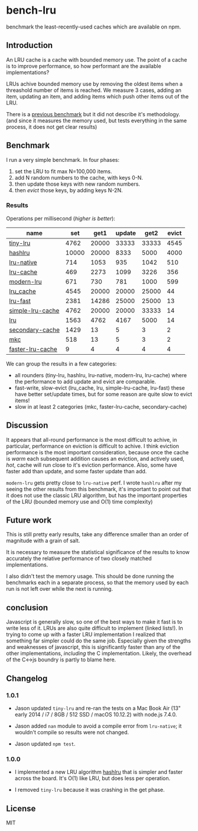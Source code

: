# bench-lru

benchmark the least-recently-used caches which are available on npm.

## Introduction

An LRU cache is a cache with bounded memory use.
The point of a cache is to improve performance,
so how performant are the available implementations?

LRUs achive bounded memory use by removing the oldest items when a threashold number of items
is reached. We measure 3 cases, adding an item, updating an item, and adding items
which push other items out of the LRU.

There is a [previous benchmark](https://www.npmjs.com/package/bench-cache)
but it did not describe it's methodology. (and since it measures the memory used,
but tests everything in the same process, it does not get clear results)

## Benchmark

I run a very simple benchmark. In four phases:

1. set the LRU to fit max N=100,000 items.
2. add N random numbers to the cache, with keys 0-N.
3. then update those keys with new random numbers.
4. then _evict_ those keys, by adding keys N-2N.

### Results

Operations per millisecond (*higher is better*):

| name              |   set   |   get1   |   update  |   get2   |   evict |
| ----------------- | ------- | -------- | --------- | -------- |-------- |
| [tiny-lru](https://github.com/avoidwork/tiny-lru) |   4762  |   20000  |   33333   |   33333  |   4545  |
| [hashlru](https://github.com/dominictarr/hashlru) |   10000 |   20000  |   8333    |   5000   |   4000  |
| [lru-native](https://npmjs.org/package/lru-native) |   714   |   1053   |   935     |   1042   |   510   |
| [lru-cache](https://github.com/isaacs/node-lru-cache) |   469   |   2273   |   1099    |   3226   |   356   |
| [modern-lru](https://github.com/silentroach/modern-lru) |   671   |   730    |   781     |   1000   |   599   |
| [lru_cache](https://github.com/Empact/lru_cache) |   4545  |   20000  |   20000   |   25000  |   44    |
| [lru-fast](https://github.com/rsms/js-lru) |   2381  |   14286  |   25000   |   25000  |   13    |
| [simple-lru-cache](https://github.com/geisbruch/node-simple-lru-cache) |   4762  |   20000  |   20000   |   33333  |   14    |
| [lru](https://github.com/chriso/lru) |   1563  |   4762   |   4167    |   5000   |   14    |
| [secondary-cache](https://github.com/snowyu/node-secondary-cache) |   1429  |   13     |   5       |   3      |   2     |
| [mkc](https://github.com/rsandor/mkc) |   518   |   13     |   5       |   3      |   2     |
| [faster-lru-cache](https://github.com/marvinhagemeister/faster-lru-cache) |   9     |   4      |   4       |   4      |   4     |


We can group the results in a few categories:

* all rounders (tiny-lru, hashlru, lru-native, modern-lru, lru-cache) where the performance
  to add update and evict are comparable.
* fast-write, slow-evict (lru_cache, lru, simple-lru-cache, lru-fast) these have better set/update times, but for some reason are quite slow to evict items!
* slow in at least 2 categories (mkc, faster-lru-cache, secondary-cache)

## Discussion

It appears that all-round performance is the most difficult to achive, in particular,
performance on eviction is difficult to achive. I think eviction performance is the most important
consideration, because once the cache is _warm_ each subsequent addition causes an eviction,
and actively used, _hot_, cache will run close to it's eviction performance.
Also, some have faster add than update, and some faster update than add.

`modern-lru` gets pretty close to `lru-native` perf.
I wrote `hashlru` after my seeing the other results from this benchmark, it's important to point
out that it does not use the classic LRU algorithm, but has the important properties of the LRU
(bounded memory use and O(1) time complexity)

## Future work

This is still pretty early results, take any difference smaller than an order of magnitude with a grain of salt.

It is necessary to measure the statistical significance of the results to know accurately the relative performance of two closely matched implementations.

I also didn't test the memory usage. This should be done running the benchmarks each in a separate process, so that the memory used by each run is not left over while the next is running.

## conclusion

Javascript is generally slow, so one of the best ways to make it fast is to write less of it.
LRUs are also quite difficult to implement (linked lists!). In trying to come up with a faster
LRU implementation I realized that something far simpler could do the same job. Especially
given the strengths and weaknesses of javascript, this is significantly faster than any of the
other implementations, _including_ the C implementation. Likely, the overhead of the C<->js boundry
is partly to blame here.

## Changelog

### 1.0.1
* Jason updated `tiny-lru` and re-ran the tests on a Mac Book Air (13" early 2014 / i7 / 8GB / 512 SSD / macOS 10.12.2) with node.js 7.4.0.

* Jason added `nan` module to avoid a compile error from `lru-native`; it wouldn't compile so results were not changed.

* Jason updated `npm test`.

### 1.0.0
* I implemented a new LRU algorithm [hashlru](https://github.com/dominictarr/hashlru)
that is simpler and faster across the board. It's O(1) like LRU, but does less per operation.

* I removed `tiny-lru` because it was crashing in the get phase.

## License

MIT



